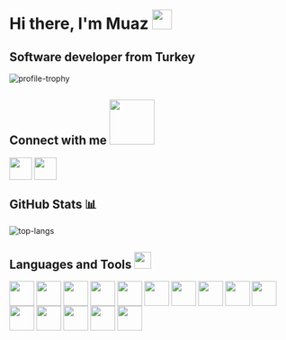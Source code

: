 # Hi there, I'm Muaz <img src = "https://raw.githubusercontent.com/MartinHeinz/MartinHeinz/master/wave.gif" width = 35px>

## Software developer from Turkey
![profile-trophy](https://github-profile-trophy.vercel.app/?username=muazmemis&row=1&margin-w=5&margin-h=5&theme=onedark "Muaz Memis Profile Trophy")

## Connect with me <img src='https://raw.githubusercontent.com/ShahriarShafin/ShahriarShafin/main/Assets/handshake.gif' width="80px">
<p>
<a href = 'https://linkedin.com/in/muazmemis'> <img width = '40px' align= 'center' src="https://raw.githubusercontent.com/rahulbanerjee26/githubAboutMeGenerator/main/icons/linked-in-alt.svg"/></a>  
<a href = 'https://discord.gg/muazmemis#9397'> <img width = '40px' align= 'center' src="https://raw.githubusercontent.com/rahulbanerjee26/githubAboutMeGenerator/main/icons/discord.svg"/></a>
</p>
  
## GitHub Stats 📊
![top-langs](https://github-readme-stats.vercel.app/api/top-langs/?username=muazmemis&hide=python&layout=compact&show_icons=true&theme=tokyonight "Muaz Memis")

## Languages and Tools <img src = "https://media2.giphy.com/media/QssGEmpkyEOhBCb7e1/giphy.gif?cid=ecf05e47a0n3gi1bfqntqmob8g9aid1oyj2wr3ds3mg700bl&rid=giphy.gif" width = 30px>
<p>  
<img width ='44px' align='center' src ='https://raw.githubusercontent.com/rahulbanerjee26/githubAboutMeGenerator/main/icons/java.svg'>
<img width ='44px' align='center' src ='https://raw.githubusercontent.com/rahulbanerjee26/githubAboutMeGenerator/main/icons/spring.svg'>
<img width ='44px' align='center' src ='https://raw.githubusercontent.com/rahulbanerjee26/githubAboutMeGenerator/main/icons/csharp.svg'>
<img width ='44px' align='center' src ='https://raw.githubusercontent.com/rahulbanerjee26/githubAboutMeGenerator/main/icons/reactjs.svg'>
<img width ='44px' align='center' src ='https://raw.githubusercontent.com/rahulbanerjee26/githubAboutMeGenerator/main/icons/docker.svg'>
<img width ='44px' align='center' src ='https://raw.githubusercontent.com/rahulbanerjee26/githubAboutMeGenerator/main/icons/elasticsearch.svg'>
<img width ='44px' align='center' src ='https://raw.githubusercontent.com/rahulbanerjee26/githubAboutMeGenerator/main/icons/redis.svg'>
<img width ='44px' align='center' src ='https://raw.githubusercontent.com/rahulbanerjee26/githubAboutMeGenerator/main/icons/kafka.svg'>
<img width ='44px' align='center' src ='https://raw.githubusercontent.com/rahulbanerjee26/githubAboutMeGenerator/main/icons/rabbitmq.svg'>
<img width ='44px' align='center' src ='https://raw.githubusercontent.com/rahulbanerjee26/githubAboutMeGenerator/main/icons/postgresql.svg'>
<img width ='44px' align='center' src ='https://raw.githubusercontent.com/rahulbanerjee26/githubAboutMeGenerator/main/icons/graphql.svg'>
<img width ='44px' align='center' src ='https://raw.githubusercontent.com/rahulbanerjee26/githubAboutMeGenerator/main/icons/heroku.svg'>
<img width ='44px' align='center' src ='https://raw.githubusercontent.com/rahulbanerjee26/githubAboutMeGenerator/main/icons/postman.svg'>
<img width ='44px' align='center' src ='https://raw.githubusercontent.com/rahulbanerjee26/githubAboutMeGenerator/main/icons/git.svg'>  
<img width ='44px' align='center' src ='https://raw.githubusercontent.com/rahulbanerjee26/githubAboutMeGenerator/main/icons/unity.svg'>
</p>
